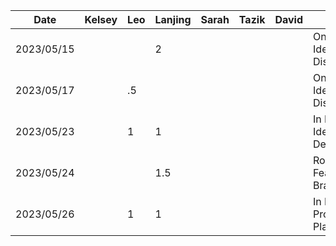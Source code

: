 | Date      | Kelsey | Leo | Lanjing | Sarah | Tazik | David | Task                         |
|-----------|--------|-----|---------|-------|-------|-------|------------------------------|
| 2023/05/15 |        |     |    2    |       |       |       |    Online Idea Discussion    |
| 2023/05/17 |        |  .5 |         |       |       |       |    Online Idea Discussion    |
| 2023/05/23 |        |  1  |    1    |       |       |       |    In Person Idea Decision   |
| 2023/05/24 |        |     |   1.5   |       |       |       |    Rough Feature Brainstorm  |
| 2023/05/26 |        |  1   |   1   |       |       |       |    In Person Proposal  Planning  |
